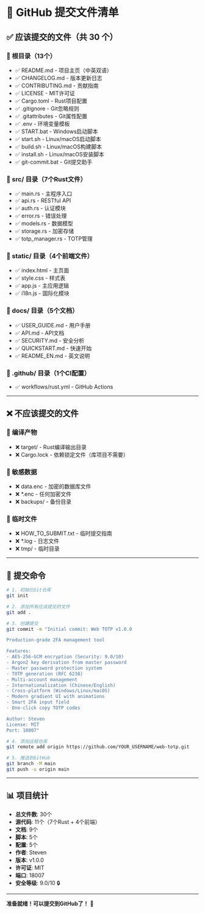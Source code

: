 # 📁 GitHub 提交文件清单

## ✅ 应该提交的文件（共 30 个）

### 📂 根目录（13个）
- ✅ README.md - 项目主页（中英双语）
- ✅ CHANGELOG.md - 版本更新日志
- ✅ CONTRIBUTING.md - 贡献指南
- ✅ LICENSE - MIT许可证
- ✅ Cargo.toml - Rust项目配置
- ✅ .gitignore - Git忽略规则
- ✅ .gitattributes - Git属性配置
- ✅ .env - 环境变量模板
- ✅ START.bat - Windows启动脚本
- ✅ start.sh - Linux/macOS启动脚本
- ✅ build.sh - Linux/macOS构建脚本
- ✅ install.sh - Linux/macOS安装脚本
- ✅ git-commit.bat - Git提交助手

### 📂 src/ 目录（7个Rust文件）
- ✅ main.rs - 主程序入口
- ✅ api.rs - RESTful API
- ✅ auth.rs - 认证模块
- ✅ error.rs - 错误处理
- ✅ models.rs - 数据模型
- ✅ storage.rs - 加密存储
- ✅ totp_manager.rs - TOTP管理

### 📂 static/ 目录（4个前端文件）
- ✅ index.html - 主页面
- ✅ style.css - 样式表
- ✅ app.js - 主应用逻辑
- ✅ i18n.js - 国际化模块

### 📂 docs/ 目录（5个文档）
- ✅ USER_GUIDE.md - 用户手册
- ✅ API.md - API文档
- ✅ SECURITY.md - 安全分析
- ✅ QUICKSTART.md - 快速开始
- ✅ README_EN.md - 英文说明

### 📂 .github/ 目录（1个CI配置）
- ✅ workflows/rust.yml - GitHub Actions

---

## ❌ 不应该提交的文件

### 🚫 编译产物
- ❌ target/ - Rust编译输出目录
- ❌ Cargo.lock - 依赖锁定文件（库项目不需要）

### 🚫 敏感数据
- ❌ data.enc - 加密的数据库文件
- ❌ *.enc - 任何加密文件
- ❌ backups/ - 备份目录

### 🚫 临时文件
- ❌ HOW_TO_SUBMIT.txt - 临时提交指南
- ❌ *.log - 日志文件
- ❌ tmp/ - 临时目录

---

## 🚀 提交命令

```bash
# 1. 初始化Git仓库
git init

# 2. 添加所有应该提交的文件
git add .

# 3. 创建提交
git commit -m "Initial commit: Web TOTP v1.0.0

Production-grade 2FA management tool

Features:
- AES-256-GCM encryption (Security: 9.0/10)
- Argon2 key derivation from master password
- Master password protection system
- TOTP generation (RFC 6238)
- Multi-account management
- Internationalization (Chinese/English)
- Cross-platform (Windows/Linux/macOS)
- Modern gradient UI with animations
- Smart 2FA input field
- One-click copy TOTP codes

Author: Steven
License: MIT
Port: 18007"

# 4. 添加远程仓库
git remote add origin https://github.com/YOUR_USERNAME/web-totp.git

# 5. 推送到GitHub
git branch -M main
git push -u origin main
```

---

## 📊 项目统计

- **总文件数**: 30个
- **源代码**: 11个（7个Rust + 4个前端）
- **文档**: 9个
- **脚本**: 5个
- **配置**: 5个
- **作者**: Steven
- **版本**: v1.0.0
- **许可证**: MIT
- **端口**: 18007
- **安全等级**: 9.0/10 🔒

---

**准备就绪！可以提交到GitHub了！** 🎉
